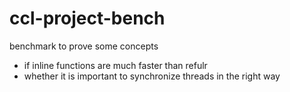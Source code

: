# ccl-project-bench
benchmark to prove some concepts
- if inline functions are much faster than refulr
- whether it is important to synchronize threads in the right way 
